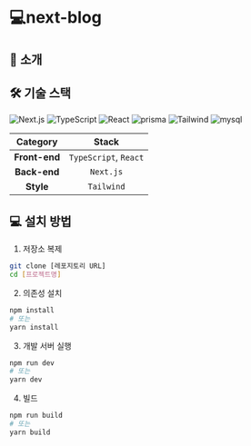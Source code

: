 # 💻next-blog

## 🚀 소개

## 🛠️ 기술 스택

![Next.js](https://img.shields.io/badge/Next.js-000000?style=for-the-badge&logo=nextdotjs&logoColor=white) ![TypeScript](https://img.shields.io/badge/TypeScript-3178C6?style=for-the-badge&logo=typescript&logoColor=white) ![React](https://img.shields.io/badge/React-61DAFB?style=for-the-badge&logo=react&logoColor=white) ![prisma](https://img.shields.io/badge/prisma-000000?style=for-the-badge&logo=prisma&logoColor=white) ![Tailwind](https://img.shields.io/badge/Tailwind-000000?style=for-the-badge&logo=tailwind&logoColor=white) ![mysql](https://img.shields.io/badge/mysql-000000?style=for-the-badge&logo=mysql&logoColor=white)

| **Category**  |       **Stack**       |
| :-----------: | :-------------------: |
| **Front-end** | `TypeScript`, `React` |
| **Back-end**  |       `Next.js`       |
|   **Style**   |      `Tailwind`       |

## 💻 설치 방법

1. 저장소 복제

```bash
git clone [레포지토리 URL]
cd [프로젝트명]
```

2. 의존성 설치

```bash
npm install
# 또는
yarn install
```

3. 개발 서버 실행

```bash
npm run dev
# 또는
yarn dev
```

4. 빌드

```bash
npm run build
# 또는
yarn build
```

